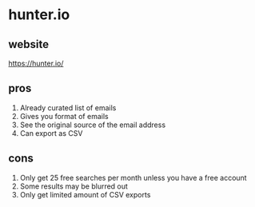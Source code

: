 # hunter.io
## website
https://hunter.io/
## pros
1.  Already curated list of emails
1.  Gives you format of emails
1.  See the original source of the email address
1.  Can export as CSV
## cons
1. Only get 25 free searches per month unless you have a free account
1.  Some results may be blurred out
1.  Only get limited amount of CSV exports